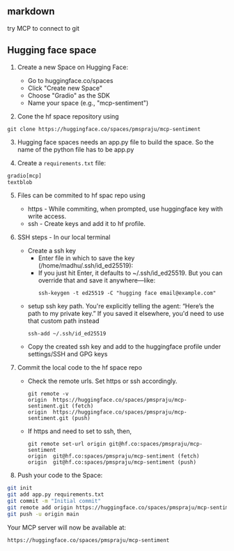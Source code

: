 ## markdown
try MCP to connect to git

## Hugging face space 

1. Create a new Space on Hugging Face:
   - Go to huggingface.co/spaces
   - Click "Create new Space"
   - Choose "Gradio" as the SDK
   - Name your space (e.g., "mcp-sentiment")

2. Cone the hf space repository using 
```
git clone https://huggingface.co/spaces/pmspraju/mcp-sentiment
```

3. Hugging face spaces needs an app.py file to build the space. So the name of the python file has to be app.py  

4. Create a `requirements.txt` file:
```txt
gradio[mcp]
textblob
```

5. Files can be commited to hf spac repo using
    - https - While commiting, when prompted, use huggingface key with write access.
    - ssh   - Create keys and add it to hf profile.

6. SSH steps - In our local terminal
    - Create a ssh key
        - Enter file in which to save the key (/home/madhu/.ssh/id_ed25519):
        - If you just hit Enter, it defaults to ~/.ssh/id_ed25519. But you can override that and save it anywhere—like:
            ```
            ssh-keygen -t ed25519 -C "hugging face email@example.com"
            ```
    - setup ssh key path. You're explicitly telling the agent: “Here’s the path to my private key.” If you saved it elsewhere, you'd need to use that custom path instead
        ```
        ssh-add ~/.ssh/id_ed25519
        ```
    - Copy the created ssh key and add to the huggingface profile under settings/SSH and GPG keys

7. Commit the local code to the hf space repo
    - Check the remote urls. Set https or ssh accordingly.
        ```
        git remote -v
        origin  https://huggingface.co/spaces/pmspraju/mcp-sentiment.git (fetch)
        origin  https://huggingface.co/spaces/pmspraju/mcp-sentiment.git (push)
        ```
    - If https and need to set to ssh, then,
        ```
        git remote set-url origin git@hf.co:spaces/pmspraju/mcp-sentiment
        origin  git@hf.co:spaces/pmspraju/mcp-sentiment (fetch)
        origin  git@hf.co:spaces/pmspraju/mcp-sentiment (push)
        ```
8. Push your code to the Space:
```bash
git init
git add app.py requirements.txt
git commit -m "Initial commit"
git remote add origin https://huggingface.co/spaces/pmspraju/mcp-sentiment
git push -u origin main
```

Your MCP server will now be available at:
```
https://huggingface.co/spaces/pmspraju/mcp-sentiment